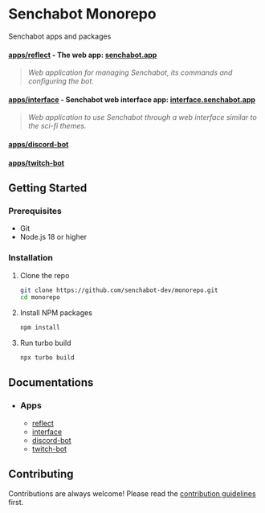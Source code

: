 # Senchabot Monorepo
Senchabot apps and packages

#### [apps/reflect](./apps/reflect) - The web app: [senchabot.app](https://senchabot.app/)
> _Web application for managing Senchabot, its commands and configuring the bot._ 
#### [apps/interface](./apps/interface) - Senchabot web interface app: [interface.senchabot.app](https://interface.senchabot.app/)
> _Web application to use Senchabot through a web interface similar to the sci-fi themes._
#### [apps/discord-bot](./apps/twitch-bot)
#### [apps/twitch-bot](./apps/twitch-bot)

## Getting Started
### Prerequisites
* Git
* Node.js 18 or higher

### Installation
1. Clone the repo
   ```sh
   git clone https://github.com/senchabot-dev/monorepo.git
   cd monorepo
   ```
2. Install NPM packages
   ```sh
   npm install
   ```
3. Run turbo build
   ```sh
   npx turbo build
   ```

## Documentations
- ### Apps
   * [reflect](./apps/reflect/README.md)
   * [interface](./apps/interface/README.md)
   * [discord-bot](./apps/discord-bot/README.md)
   * [twitch-bot](./apps/twitch-bot/README.md)

## Contributing
Contributions are always welcome! Please read the [contribution guidelines](./CONTRIBUTING.md) first.
